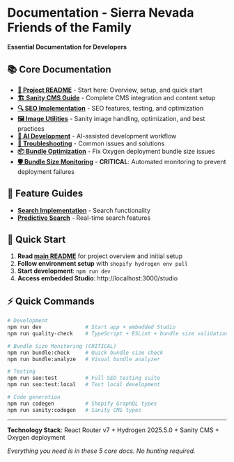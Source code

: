# Documentation - Sierra Nevada Friends of the Family

**Essential Documentation for Developers**

## 📚 Core Documentation

- **[📖 Project README](../README.md)** - Start here: Overview, setup, and quick start
- **[🏗️ Sanity CMS Guide](./SANITY_GUIDE.md)** - Complete CMS integration and content setup
- **[🔍 SEO Implementation](./SEO_GUIDE.md)** - SEO features, testing, and optimization
- **[🖼️ Image Utilities](./IMAGE_UTILITIES.md)** - Sanity image handling, optimization, and best practices
- **[🤖 AI Development](./AI_DEVELOPMENT.md)** - AI-assisted development workflow
- **[🔧 Troubleshooting](./TROUBLESHOOTING.md)** - Common issues and solutions
- **[📦 Bundle Optimization](./BUNDLE_OPTIMIZATION.md)** - Fix Oxygen deployment bundle size issues
- **[🛡️ Bundle Size Monitoring](./BUNDLE_SIZE_MONITORING.md)** - **CRITICAL**: Automated monitoring to prevent deployment failures

## 🎯 Feature Guides

- **[Search Implementation](../guides/search/)** - Search functionality
- **[Predictive Search](../guides/predictiveSearch/)** - Real-time search features

## 🚀 Quick Start

1. **Read [main README](../README.md)** for project overview and initial setup
2. **Follow environment setup** with `shopify hydrogen env pull`
3. **Start development**: `npm run dev`
4. **Access embedded Studio**: http://localhost:3000/studio

## ⚡ Quick Commands

```bash
# Development
npm run dev              # Start app + embedded Studio
npm run quality-check    # TypeScript + ESLint + bundle size validation

# Bundle Size Monitoring (CRITICAL)
npm run bundle:check     # Quick bundle size check
npm run bundle:analyze   # Visual bundle analyzer

# Testing
npm run seo:test         # Full SEO testing suite
npm run seo:test:local   # Test local development

# Code generation
npm run codegen          # Shopify GraphQL types
npm run sanity:codegen   # Sanity CMS types
```

---

**Technology Stack**: React Router v7 + Hydrogen 2025.5.0 + Sanity CMS + Oxygen deployment

_Everything you need is in these 5 core docs. No hunting required._
